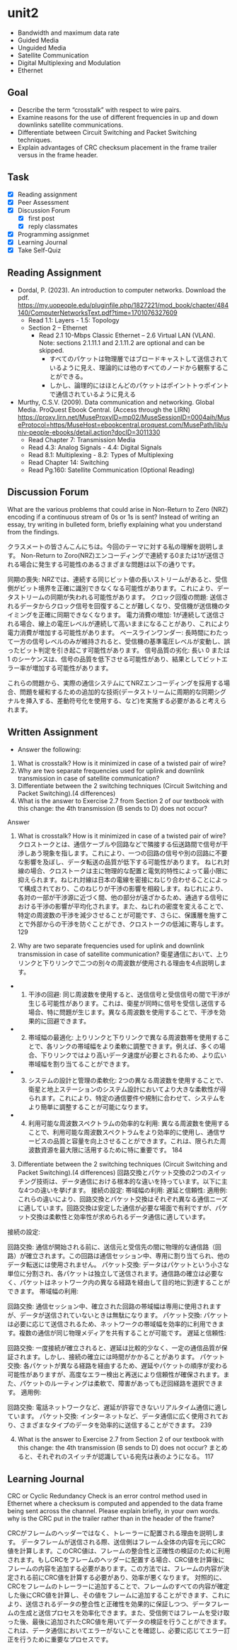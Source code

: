 # unit2

- Bandwidth and maximum data rate
- Guided Media
- Unguided Media
- Satellite Communication
- Digital Multiplexing and Modulation
- Ethernet

## Goal

- Describe the term “crosstalk” with respect to wire pairs.
- Examine reasons for the use of different frequencies in up and down downlinks satellite communications.
- Differentiate between Circuit Switching and Packet Switching techniques.
- Explain advantages of CRC checksum placement in the frame trailer versus in the frame header.

## Task

- [x] Reading assignment
- [x] Peer Assessment
- [x] Discussion Forum
  - [x] first post
  - [x] reply classmates
- [x] Programming assignmet
- [x] Learning Journal
- [x] Take Self-Quiz

## Reading Assignment

- Dordal, P. (2023). An introduction to computer networks. Download the pdf. <https://my.uopeople.edu/pluginfile.php/1827221/mod_book/chapter/484140/ComputerNetworksText.pdf?time=1701076327609>
  - Read 1.1: Layers - 1.5: Topology
  - Section 2 – Ethernet
    - Read 2.1 10-Mbps Classic Ethernet – 2.6 Virtual LAN (VLAN).  Note: sections 2.1.11.1 and 2.1.11.2 are optional and can be skipped.
      - すべてのパケットは物理層ではブロードキャストして送信されているように見え、理論的には他のすべてのノードから観察することができる。
      - しかし、論理的にはほとんどのパケットはポイントトゥポイントで通信されているように見える
- Murthy, C.S.V. (2009). Data communication and networking. Global Media. ProQuest Ebook Central. (Access through the LIRN) <https://proxy.lirn.net/MuseProxyID=mp02/MuseSessionID=0004aih/MuseProtocol=https/MuseHost=ebookcentral.proquest.com/MusePath/lib/univ-people-ebooks/detail.action?docID=3011330>
  - Read Chapter 7: Transmission Media
  - Read 4.3: Analog Signals - 4.4: Digital Signals
  - Read 8.1: Multiplexing - 8.2: Types of Multiplexing
  - Read Chapter 14: Switching
  - Read Pg.160: Satellite Communication (Optional Reading)

## Discussion Forum

What are the various problems that could arise in Non-Return to Zero (NRZ) encoding if a continuous stream of 0s or 1s is sent?
Instead of writing an essay, try writing in bulleted form, briefly explaining what you understand from the findings.

クラスメートの皆さんこんにちは。今回のテーマに対する私の理解を説明します。
Non-Return to Zoro(NRZ)エンコーディングで連続する0または1が送信される場合に発生する可能性のあるさまざまな問題は以下の通りです。

同期の喪失: NRZでは、連続する同じビット値の長いストリームがあると、受信側がビット境界を正確に識別できなくなる可能性があります。これにより、データストリームの同期が失われる可能性があります。
クロック回復の問題: 送信されるデータからクロック信号を回復することが難しくなり、受信機が送信機のタイミングを正確に同期できなくなります。
電力消費の増加: 1が連続して送信される場合、線上の電圧レベルが連続して高いままになることがあり、これにより電力消費が増加する可能性があります。
ベースラインワンダー: 長時間にわたって一方の信号レベルのみが維持されると、受信機の基準電圧レベルが変動し、誤ったビット判定を引き起こす可能性があります。
信号品質の劣化: 長い 0 または 1 のシーケンスは、信号の品質を低下させる可能性があり、結果としてビットエラー率が増加する可能性があります。

これらの問題から、実際の通信システムにてNRZエンコーディングを採用する場合、問題を緩和するための追加的な技術(データストリームに周期的な同期シグナルを挿入する、差動符号化を使用する、など)を実施する必要があると考えられます。

## Written Assignment

- Answer the following:

1. What is crosstalk? How is it minimized in case of a twisted pair of wire?
2. Why are two separate frequencies used for uplink and downlink transmission in case of satellite communication?
3. Differentiate between the 2 switching techniques (Circuit Switching and Packet Switching).(4 differences)
4. What is the answer to Exercise 2.7 from Section 2 of our textbook with this change: the 4th transmission (B sends to D) does not occur?

Answer

1. What is crosstalk? How is it minimized in case of a twisted pair of wire?
クロストークとは、通信ケーブルや回路などで隣接する伝送路間で信号が干渉しあう現象を指します。これにより、一つの回路の信号や別の回路に不要な影響を及ぼし、データ転送の品質が低下する可能性があります。
ねじれ対線の場合、クロストークは主に物理的な配置と電気的特性によって最小限に抑えられます。ねじれ対線は日本の電線を密接にねじり合わせることによって構成されており、このねじりが干渉の影響を相殺します。ねじれにより、各対の一部が干渉源に近づく間、他の部分が遠ざかるため、通過する信号における干渉の影響が平均化されます。また、ねじれの密度を変えることで、特定の周波数の干渉を減少させることが可能です、さらに、保護層を施すことで外部からの干渉を防ぐことができ、クロストークの低減に寄与します。
129

2. Why are two separate frequencies used for uplink and downlink transmission in case of satellite communication?
衛星通信において、上りリンクと下りリンクで二つの別々の周波数が使用される理由を4点説明します。

- 1. 干渉の回避: 同じ周波数を使用すると、送信信号と受信信号の間で干渉が生じる可能性があります。これは、衛星が同時に信号を受信し送信する場合、特に問題が生じます。異なる周波数を使用することで、干渉を効果的に回避できます。
- 2. 帯域幅の最適化: 上りリンクと下りリンクで異なる周波数帯を使用することで、各リンクの帯域幅をより柔軟に調整できます。例えば、多くの場合、下りリンクではより高いデータ速度が必要とされるため、より広い帯域幅を割り当てることができます。
- 3. システムの設計と管理の柔軟化: 2つの異なる周波数を使用することで、衛星と地上ステーションのシステム設計においてより大きな柔軟性が得られます。これにより、特定の通信要件や規制に合わせて、システムをより簡単に調整することが可能になります。
- 4. 利用可能な周波数スペクトラムの効率的な利用: 異なる周波数を使用することで、利用可能な周波数スペクトラムをより効率的に使用し、通信サービスの品質と容量を向上させることができます。これは、限られた周波数資源を最大限に活用するために特に重要です。
184

3. Differentiate between the 2 switching techniques (Circuit Switching and Packet Switching).(4 differences)
回路交換とパケット交換の2つのスイッチング技術は、データ通信における根本的な違いを持っています。以下に主な4つの違いを挙げます。
接続の設定:
帯域幅の利用:
遅延と信頼性:
適用例:
これらの違いにより、回路交換とパケット交換はそれぞれ異なる通信ニーズに適しています。回路交換は安定した通信が必要な場面で有利ですが、パケット交換は柔軟性と効率性が求められるデータ通信に適しています。

接続の設定:

回路交換: 通信が開始される前に、送信元と受信先の間に物理的な通信路（回路）が確立されます。この回路は通信セッション中、専用に割り当てられ、他のデータ転送には使用されません。
パケット交換: データはパケットという小さな単位に分割され、各パケットは独立して送信されます。通信路の確立は必要なく、パケットはネットワーク内の異なる経路を経由して目的地に到達することができます。
帯域幅の利用:

回路交換: 通信セッション中、確立された回路の帯域幅は専用に使用されますが、データが送信されていないときは無駄になります。
パケット交換: パケットは必要に応じて送信されるため、ネットワークの帯域幅を効率的に利用できます。複数の通信が同じ物理メディアを共有することが可能です。
遅延と信頼性:

回路交換: 一度接続が確立されると、遅延は比較的少なく、一定の通信品質が保証されます。しかし、接続の確立には時間がかかることがあります。
パケット交換: 各パケットが異なる経路を経由するため、遅延やパケットの順序が変わる可能性がありますが、高度なエラー検出と再送により信頼性が確保されます。また、パケットのルーティングは柔軟で、障害があっても迂回経路を選択できます。
適用例:

回路交換: 電話ネットワークなど、遅延が許容できないリアルタイム通信に適しています。
パケット交換: インターネットなど、データ通信に広く使用されており、さまざまなタイプのデータを効率的に送信することができます。
239

4. What is the answer to Exercise 2.7 from Section 2 of our textbook with this change: the 4th transmission (B sends to D) does not occur?
まとめると、それぞれのスイッチが認識している宛先は表のようになる。
117

## Learning Journal

CRC or Cyclic Redundancy Check is an error control method used in Ethernet where a checksum is computed and appended to the data frame being sent across the channel.
Please explain briefly, in your own words.
why is the CRC put in the trailer rather than in the header of the frame?

CRCがフレームのヘッダーではなく、トレーラーに配置される理由を説明します。
データフレームが送信される際、送信側はフレーム全体の内容を元にCRC値を計算します。このCRC値は、フレームの整合性と正確性の検証のために利用されます。もしCRCをフレームのヘッダーに配置する場合、CRC値を計算後にフレームの内容を追加する必要があります。この方法では、フレームの内容が決定される前にCRC値を計算する必要があり、効率が悪くなります。
対照的に、CRCをフレームのトレーラーに追加することで、フレームのすべての内容が確定した後にCRC値を計算し、その値をフレームに追加することができます、これにより、送信されるデータの整合性と正確性を効果的に保証しつつ、データフレームの生成と送信プロセスを効率化できます。また、受信側ではフレームを受け取った後、最後に追加されたCRC値を用いてデータの検証を行うことができます。これは、データ通信においてエラーがないことを確認し、必要に応じてエラー訂正を行うために重要なプロセスです。
